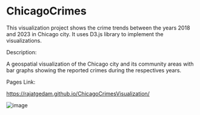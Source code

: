 # ChicagoCrimes

This visualization project shows the crime trends between the years 2018 and 2023 in Chicago city. It uses D3.js library to implement the visualizations. 

Description:

A geospatial visualization of the Chicago city and its community areas with bar graphs showing the reported crimes during the respectives years. 

Pages Link: 

https://rajatgedam.github.io/ChicagoCrimesVisualization/



![image](https://github.com/rajatgedam/ChicagoCrimesVisualization/assets/26092488/68a4a457-de2a-497f-93f0-e797f1f103b6)

